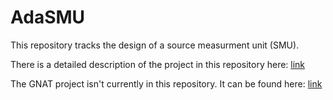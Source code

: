 AdaSMU
======

This repository tracks the design of a source measurment unit (SMU).  

There is a detailed description of the project in this repository here:
[link](https://github.com/willg/adaSMU/blob/master/updates/update1.md)

The GNAT project isn't currently in this repository.  It can be found here: [link](http://github.com/willg/AdaSMU-AdaDriverLibrary/blob/willgExperiments/examples/hello_world_blinky/blinky_f429disco.gpr)

